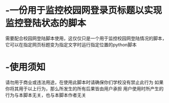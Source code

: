 # -一份用于监控校园网登录页标题以实现监控登陆状态的脚本
需要配合校园网登陆脚本使用，这仅仅只是一个用于监控校园网登陆情况的脚本，它可以在指定网页标题变为指定文字时运行指定位置的python脚本
# -使用须知
请勿用于商业或违法用途，在使用此脚本时请确保你们学校没有禁止此行为
如果你将其用于以上行为，那么所发生的所有后果皆由用户承担
用户使用时所产生的行为与本脚本无关，也与本脚本作者无关

